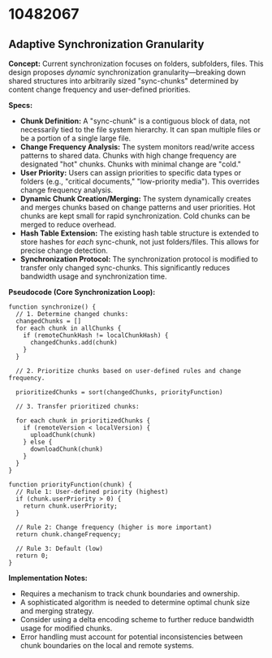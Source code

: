 # 10482067

## Adaptive Synchronization Granularity

**Concept:** Current synchronization focuses on folders, subfolders, files. This design proposes *dynamic* synchronization granularity—breaking down shared structures into arbitrarily sized "sync-chunks" determined by content change frequency and user-defined priorities.

**Specs:**

*   **Chunk Definition:**  A "sync-chunk" is a contiguous block of data, not necessarily tied to the file system hierarchy. It can span multiple files or be a portion of a single large file.
*   **Change Frequency Analysis:** The system monitors read/write access patterns to shared data.  Chunks with high change frequency are designated "hot" chunks.  Chunks with minimal change are "cold."
*   **User Priority:**  Users can assign priorities to specific data types or folders (e.g., "critical documents," "low-priority media"). This overrides change frequency analysis.
*   **Dynamic Chunk Creation/Merging:**  The system dynamically creates and merges chunks based on change patterns and user priorities. Hot chunks are kept small for rapid synchronization. Cold chunks can be merged to reduce overhead.
*   **Hash Table Extension:** The existing hash table structure is extended to store hashes for *each* sync-chunk, not just folders/files. This allows for precise change detection.
*   **Synchronization Protocol:** The synchronization protocol is modified to transfer only changed sync-chunks. This significantly reduces bandwidth usage and synchronization time.

**Pseudocode (Core Synchronization Loop):**

```
function synchronize() {
  // 1. Determine changed chunks:
  changedChunks = []
  for each chunk in allChunks {
    if (remoteChunkHash != localChunkHash) {
      changedChunks.add(chunk)
    }
  }

  // 2. Prioritize chunks based on user-defined rules and change frequency.

  prioritizedChunks = sort(changedChunks, priorityFunction)

  // 3. Transfer prioritized chunks:

  for each chunk in prioritizedChunks {
    if (remoteVersion < localVersion) {
      uploadChunk(chunk)
    } else {
      downloadChunk(chunk)
    }
  }
}

function priorityFunction(chunk) {
  // Rule 1: User-defined priority (highest)
  if (chunk.userPriority > 0) {
    return chunk.userPriority;
  }

  // Rule 2: Change frequency (higher is more important)
  return chunk.changeFrequency;

  // Rule 3: Default (low)
  return 0;
}
```

**Implementation Notes:**

*   Requires a mechanism to track chunk boundaries and ownership.
*   A sophisticated algorithm is needed to determine optimal chunk size and merging strategy.
*   Consider using a delta encoding scheme to further reduce bandwidth usage for modified chunks.
*   Error handling must account for potential inconsistencies between chunk boundaries on the local and remote systems.